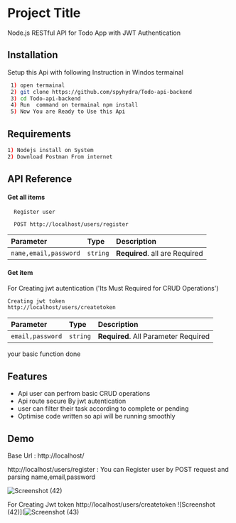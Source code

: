 
# Project Title

Node.js RESTful API for Todo App with JWT Authentication

## Installation

Setup this Api with following Instruction in Windos termainal

```bash
 1) open termainal 
 2) git clone https://github.com/spyhydra/Todo-api-backend
 3) cd Todo-api-backend
 4) Run  command on termainal npm install 
 5) Now You are Ready to Use this Api 
```
## Requirements
```bash
1) Nodejs install on System
2) Download Postman From internet
 ```

 

## API Reference

#### Get all items

```http
  Register user

  POST http://localhost/users/register
```

| Parameter | Type     | Description                |
| :-------- | :------- | :------------------------- |
| `name,email,password` | `string` | **Required**. all are Required |

#### Get item
For Creating jwt autentication ('Its Must Required for CRUD Operations')
```http
Creating jwt token
http://localhost/users/createtoken
```

| Parameter | Type     | Description                       |
| :-------- | :------- | :-------------------------------- |
| `email,password`      | `string` | **Required**. All Parameter Required |

your basic function done






## Features

- Api user can perfrom basic CRUD operations
- Api route secure By jwt autentication
- user can filter their task according to complete or pending 
- Optimise code written so api will be running smoothly 


## Demo

Base Url : http://localhost/

http://localhost/users/register : You can Register user by POST request and parsing name,email,password

![Screenshot (42)](https://user-images.githubusercontent.com/49969478/233797260-c2fc66bf-f6b9-4f11-bda5-4520841c9adf.png)

For Creating Jwt token 
http://localhost/users/createtoken
![Screenshot (42)](![Screenshot (43)](https://user-images.githubusercontent.com/49969478/233797506-3aa30772-d3e9-4525-9cc1-18b9afc0b8a0.png)









